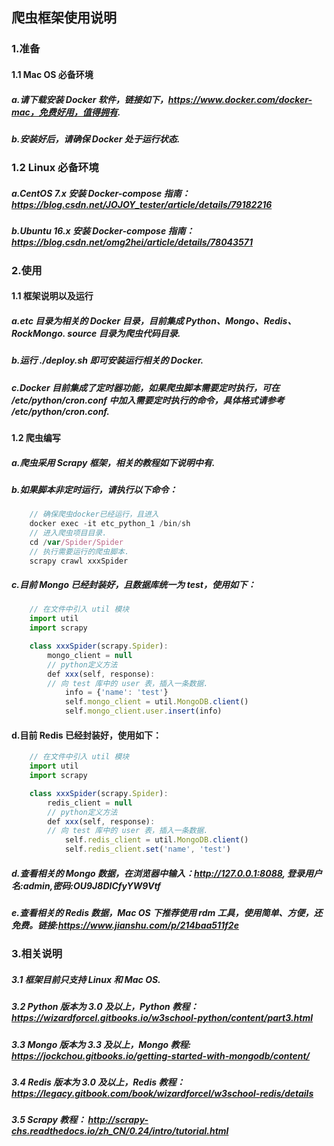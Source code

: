 ## 爬虫框架使用说明
### 1.准备
#### 1.1 Mac OS 必备环境
##### a.请下载安装 Docker 软件，链接如下，https://www.docker.com/docker-mac，免费好用，值得拥有.
##### b.安装好后，请确保 Docker 处于运行状态.

### 1.2 Linux 必备环境
##### a.CentOS 7.x 安装 Docker-compose 指南：https://blog.csdn.net/JOJOY_tester/article/details/79182216
##### b.Ubuntu 16.x 安装 Docker-compose 指南：https://blog.csdn.net/omg2hei/article/details/78043571

### 2.使用
#### 1.1 框架说明以及运行
##### a.etc 目录为相关的 Docker 目录，目前集成 Python、Mongo、Redis、RockMongo. source 目录为爬虫代码目录.
##### b.运行 ./deploy.sh 即可安装运行相关的 Docker.
##### c.Docker 目前集成了定时器功能，如果爬虫脚本需要定时执行，可在 /etc/python/cron.conf 中加入需要定时执行的命令，具体格式请参考 /etc/python/cron.conf.
#### 1.2 爬虫编写
##### a.爬虫采用 Scrapy 框架，相关的教程如下说明中有.
##### b.如果脚本非定时运行，请执行以下命令：
```javascript 1.8
    // 确保爬虫docker已经运行，且进入
    docker exec -it etc_python_1 /bin/sh
    // 进入爬虫项目目录.
    cd /var/Spider/Spider
    // 执行需要运行的爬虫脚本.
    scrapy crawl xxxSpider
```
##### c.目前 Mongo 已经封装好，且数据库统一为 test，使用如下：
```javascript 1.8
    // 在文件中引入 util 模块
    import util
    import scrapy

    class xxxSpider(scrapy.Spider):
        mongo_client = null
        // python定义方法
        def xxx(self, response):
        // 向 test 库中的 user 表，插入一条数据.
            info = {'name': 'test'}
            self.mongo_client = util.MongoDB.client()
            self.mongo_client.user.insert(info)
```
#### d.目前 Redis 已经封装好，使用如下：
```javascript 1.8
    // 在文件中引入 util 模块
    import util
    import scrapy

    class xxxSpider(scrapy.Spider):
        redis_client = null
        // python定义方法
        def xxx(self, response):
        // 向 test 库中的 user 表，插入一条数据.
            self.redis_client = util.MongoDB.client()
            self.redis_client.set('name', 'test')
```
##### d.查看相关的 Mongo 数据，在浏览器中输入：http://127.0.0.1:8088, 登录用户名:admin,密码:OU9J8DICfyYW9Vtf
##### e.查看相关的 Redis 数据，Mac OS 下推荐使用 rdm 工具，使用简单、方便，还免费。链接:https://www.jianshu.com/p/214baa511f2e

### 3.相关说明
##### 3.1 框架目前只支持 Linux 和 Mac OS.
##### 3.2 Python 版本为 3.0 及以上，Python 教程：https://wizardforcel.gitbooks.io/w3school-python/content/part3.html
##### 3.3 Mongo 版本为 3.3 及以上，Mongo 教程: https://jockchou.gitbooks.io/getting-started-with-mongodb/content/
##### 3.4 Redis 版本为 3.0 及以上，Redis 教程：https://legacy.gitbook.com/book/wizardforcel/w3school-redis/details
##### 3.5 Scrapy 教程： http://scrapy-chs.readthedocs.io/zh_CN/0.24/intro/tutorial.html

